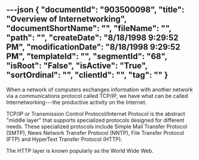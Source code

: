 ---json
{
  "documentId": "903500098",
  "title": "Overview of Internetworking",
  "documentShortName": "",
  "fileName": "",
  "path": "",
  "createDate": "8/18/1998 9:29:52 PM",
  "modificationDate": "8/18/1998 9:29:52 PM",
  "templateId": "",
  "segmentId": "68",
  "isRoot": "False",
  "isActive": "True",
  "sortOrdinal": "",
  "clientId": "",
  "tag": ""
}
---

When a network of computers exchanges information with another network via a communications protocol called TCP/IP, we have what can be called Internetworking---the productive activity on the Internet.

TCP/IP or Transmission Control Protocol/Internet Protocol is the abstract &quot;middle layer&quot; that supports specialized protocols designed for different needs. These specialized protocols include Simple Mail Transfer Protocol (SMTP), News Network Transfer Protocol (NNTP), File Transfer Protocol (FTP) and HyperText Transfer Protocol (HTTP).

The HTTP layer is known popularly as the World Wide Web.
